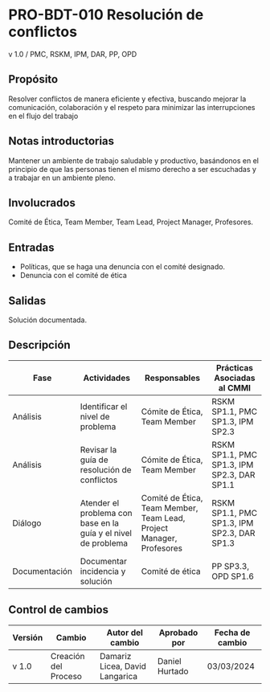 # PRO-BDT-010 Resolución de conflictos

v 1.0 / PMC, RSKM, IPM, DAR, PP, OPD 

## Propósito

Resolver conflictos de manera eficiente y efectiva, buscando mejorar la comunicación, colaboración y el respeto para minimizar las interrupciones en el flujo del trabajo

## Notas introductorias

Mantener un ambiente de trabajo saludable y productivo, basándonos en el principio de que las personas tienen el mismo derecho a ser escuchadas y a trabajar en un ambiente pleno.

## Involucrados

Comité de Ética, Team Member, Team Lead, Project Manager, Profesores.

## Entradas

- Políticas, que se haga una denuncia con el comité designado.
- Denuncia con el comité de ética

## Salidas

Solución documentada.

## Descripción

| Fase        | Actividades | Responsables  | Prácticas Asociadas al CMMI |
| ----------- | ----------- | ------------- | --------------------------- |
| Análisis | Identificar el nivel de problema       | Cómite de Ética, Team Member | RSKM SP1.1, PMC SP1.3, IPM SP2.3 |
| Análisis |  Revisar la guía de resolución de conflictos      | Cómite de Ética, Team Member | RSKM SP1.1, PMC SP1.3, IPM SP2.3, DAR SP1.1 |
| Diálogo | Atender el problema con base en la guía y el nivel de problema  | Comité de Ética, Team Member, Team Lead, Project Manager, Profesores | RSKM SP1.1, PMC SP1.3, IPM SP2.3, DAR SP1.3                        |
| Documentación | Documentar incidencia y solución    | Comité de ética | PP SP3.3, OPD  SP1.6                        |

## Control de cambios

| Versión | Cambio                 | Autor del cambio | Aprobado por | Fecha de cambio |
| ------- | ---------------------- | ---------------- | ------------ | --------------- |
| v 1.0 | Creación del Proceso | Damariz Licea, David Langarica          |   Daniel Hurtado    | 03/03/2024      |


